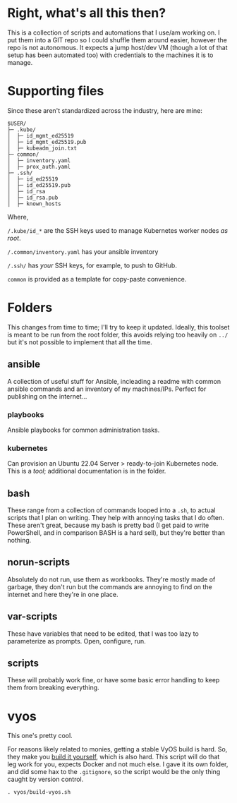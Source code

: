 # Right, what's all this then?
This is a collection of scripts and automations that I use/am working on. I put them into a GIT repo so I could shuffle them around easier, however the repo is not autonomous. It expects a jump host/dev VM (though a lot of that setup has been automated too) with credentials to the machines it is to manage.

# Supporting files
Since these aren't standardized across the industry, here are mine:
```
$USER/
├─ .kube/
│  ├─ id_mgmt_ed25519
│  ├─ id_mgmt_ed25519.pub
│  ├─ kubeadm_join.txt
├─ common/
│  ├─ inventory.yaml
│  ├─ prox_auth.yaml
├─ .ssh/
│  ├─ id_ed25519
│  ├─ id_ed25519.pub
│  ├─ id_rsa
│  ├─ id_rsa.pub
│  ├─ known_hosts
```

Where,

`/.kube/id_*` are the SSH keys used to manage Kubernetes worker nodes *as root*.

`/.common/inventory.yaml` has your ansible inventory

`/.ssh/` has *your* SSH keys, for example, to push to GitHub.

`common` is provided as a template for copy-paste convenience.

# Folders
This changes from time to time; I'll try to keep it updated. Ideally, this toolset is meant to be run from the root folder, this avoids relying too heavily on `../` but it's not possible to implement that all the time.

## ansible
A collection of useful stuff for Ansible, incleading a readme with common ansible commands and an inventory of my machines/IPs. Perfect for publishing on the internet...

### playbooks
Ansible playbooks for common administration tasks.

### kubernetes
Can provision an Ubuntu 22.04 Server > ready-to-join Kubernetes node. This is a *tool*; additional documentation is in the folder.

## bash
These range from a collection of commands looped into a `.sh`, to actual scripts that I plan on writing. They help with annoying tasks that I do often. These aren't great, because my bash is pretty bad (I get paid to write PowerShell, and in comparison BASH is a hard sell), but they're better than nothing.

## norun-scripts
Absolutely do not run, use them as workbooks. They're mostly made of garbage, they don't run but the commands are annoying to find on the internet and here they're in one place.

## var-scripts
These have variables that need to be edited, that I was too lazy to parameterize as prompts. Open, configure, run.

## scripts
These will probably work fine, or have some basic error handling to keep them from breaking everything.

# vyos
This one's pretty cool.

For reasons likely related to monies, getting a stable VyOS build is hard. So, they make you [build it yourself](https://docs.vyos.io/en/latest/contributing/build-vyos.html), which is also hard. This script will do that leg work for you, expects Docker and not much else. I gave it its own folder, and did some hax to the `.gitignore`, so the script would be the only thing caught by version control.
```
. vyos/build-vyos.sh
```